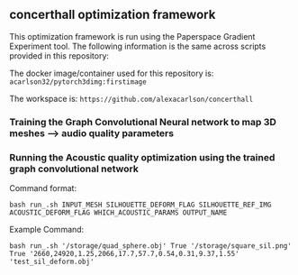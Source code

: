 ## concerthall optimization framework

This optimization framework is run using the Paperspace Gradient Experiment tool. The following information is the same across 
scripts provided in this repository:


The docker image/container used for this repository is:
`acarlson32/pytorch3dimg:firstimage`


The workspace is:
`https://github.com/alexacarlson/concerthall`


### Training the Graph Convolutional Neural network to map 3D meshes --> audio quality parameters


### Running the Acoustic quality optimization using the trained graph convolutional network

Command format:

`bash run_.sh INPUT_MESH SILHOUETTE_DEFORM_FLAG SILHOUETTE_REF_IMG ACOUSTIC_DEFORM_FLAG WHICH_ACOUSTIC_PARAMS OUTPUT_NAME`

Example Command:

`bash run_.sh '/storage/quad_sphere.obj' True '/storage/square_sil.png' True '2660,24920,1.25,2066,17.7,57.7,0.54,0.31,9.37,1.55' 'test_sil_deform.obj'`
